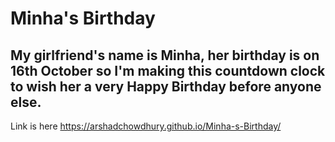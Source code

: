 # Minha's Birthday
## My girlfriend's name is Minha, her birthday is on 16th October so I'm making this countdown clock to wish her a very Happy Birthday before anyone else.

Link is here https://arshadchowdhury.github.io/Minha-s-Birthday/

